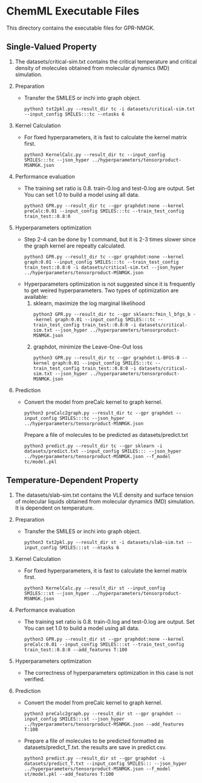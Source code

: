 # ChemML Executable Files
This directory contains the executable files for GPR-NMGK.

## Single-Valued Property
1. The datasets/critical-sim.txt contains the critical temperature and
critical density of molecules obtained from molecular dynamics (MD) simulation.

2. Preparation
    - Transfer the SMILES or inchi into graph object.
        ```
        python3 txt2pkl.py --result_dir tc -i datasets/critical-sim.txt --input_config SMILES:::tc --ntasks 6
        ```
3. Kernel Calculation
    - For fixed hyperparameters, it is fast to calculate the kernel matrix first.
        ```
        python3 KernelCalc.py --result_dir tc --input_config SMILES:::tc --json_hyper ../hyperparameters/tensorproduct-MSNMGK.json
        ```
4. Performance evaluation
    - The training set ratio is 0.8. train-0.log and test-0.log are output. Set
        You can set 1.0 to build a model using all data.
        ```
        python3 GPR.py --result_dir tc --gpr graphdot:none --kernel preCalc:0.01 --input_config SMILES:::tc --train_test_config train_test::0.8:0
        ```
5. Hyperparameters optimization
    - Step 2-4 can be done by 1 command, but it is 2-3 times slower since the 
        graph kernel are repeatly calculated.
        ```
        python3 GPR.py --result_dir tc --gpr graphdot:none --kernel graph:0.01 --input_config SMILES:::tc --train_test_config train_test::0.8:0 -i datasets/critical-sim.txt --json_hyper ../hyperparameters/tensorproduct-MSNMGK.json
        ```
    - Hyperparameters optimization is not suggested since it is frequently to 
        get weired hyperparameters. Two types of optimization are available:
        1. sklearn, maximize the log marginal likelihood
            ```
            python3 GPR.py --result_dir tc --gpr sklearn:fmin_l_bfgs_b --kernel graph:0.01 --input_config SMILES:::tc --train_test_config train_test::0.8:0 -i datasets/critical-sim.txt --json_hyper ../hyperparameters/tensorproduct-MSNMGK.json
            ```
        2. graphdot, minimize the Leave-One-Out loss
            ```
            python3 GPR.py --result_dir tc --gpr graphdot:L-BFGS-B --kernel graph:0.01 --input_config SMILES:::tc --train_test_config train_test::0.8:0 -i datasets/critical-sim.txt --json_hyper ../hyperparameters/tensorproduct-MSNMGK.json
            ```
6. Prediction
    - Convert the model from preCalc kernel to graph kernel.
        ```
        python3 preCalc2graph.py --result_dir tc --gpr graphdot --input_config SMILES:::tc --json_hyper ../hyperparameters/tensorproduct-MSNMGK.json
        ```
      Prepare a file of molecules to be predicted as datasets/predict.txt
        ```
        python3 predict.py --result_dir tc --gpr sklearn -i datasets/predict.txt --input_config SMILES::: --json_hyper ../hyperparameters/tensorproduct-MSNMGK.json --f_model tc/model.pkl
        ```

## Temperature-Dependent Property
1. The datasets/slab-sim.txt contains the VLE density and surface tension of 
molecular liquids obtained from molecular dynamics (MD) simulation. It is 
dependent on temperature.

2. Preparation
    - Transfer the SMILES or inchi into graph object.
        ```
        python3 txt2pkl.py --result_dir st -i datasets/slab-sim.txt --input_config SMILES:::st --ntasks 6
        ```
3. Kernel Calculation
    - For fixed hyperparameters, it is fast to calculate the kernel matrix first.
        ```
        python3 KernelCalc.py --result_dir st --input_config SMILES:::st --json_hyper ../hyperparameters/tensorproduct-MSNMGK.json
        ```
4. Performance evaluation
    - The training set ratio is 0.8. train-0.log and test-0.log are output. Set
        You can set 1.0 to build a model using all data.
        ```
        python3 GPR.py --result_dir st --gpr graphdot:none --kernel preCalc:0.01 --input_config SMILES:::st --train_test_config train_test::0.8:0 --add_features T:100
        ```
5. Hyperparameters optimization
    - The correctness of hyperparameters optimization in this case is not verified.
6. Prediction
    - Convert the model from preCalc kernel to graph kernel.
        ```
        python3 preCalc2graph.py --result_dir st --gpr graphdot --input_config SMILES:::st --json_hyper ../hyperparameters/tensorproduct-MSNMGK.json --add_features T:100
        ```
    - Prepare a file of molecules to be predicted formatted as datasets/predict_T.txt.
        the results are save in predict.csv.
        ```
        python3 predict.py --result_dir st --gpr graphdot -i datasets/predict_T.txt --input_config SMILES::: --json_hyper ../hyperparameters/tensorproduct-MSNMGK.json --f_model st/model.pkl --add_features T:100
        ```

